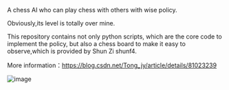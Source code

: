 A chess AI who can play chess with others with wise policy. 

Obviously,its level is totally over mine.

This repository contains not only python scripts, which are the core code to implement the policy, but also a chess board to make it easy to observe,which is provided by Shun Zi shunf4.

More information：https://blog.csdn.net/Tong_jy/article/details/81023239

![image](https://github.com/TongJiayan/Chess/blob/master/image/1.png)